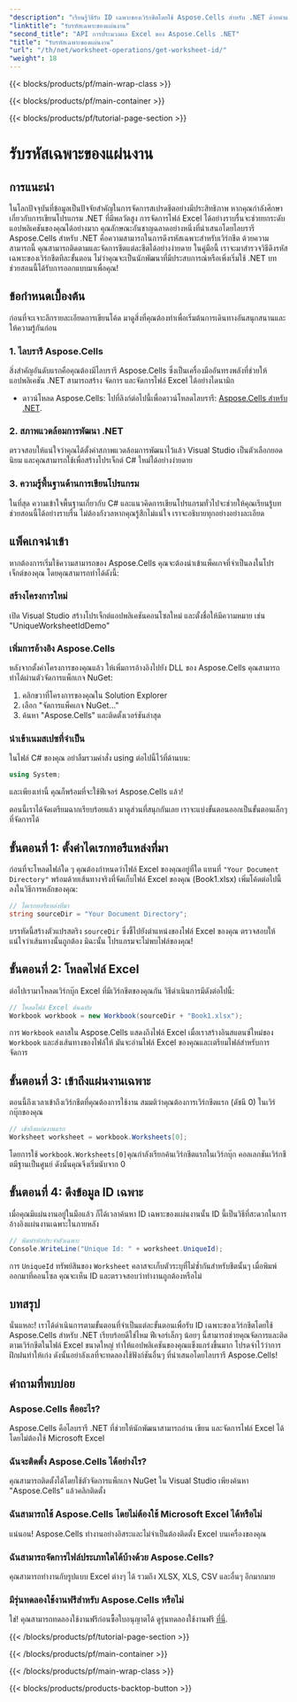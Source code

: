 ```yaml
---
"description": "เรียนรู้วิธีรับ ID เฉพาะของเวิร์กชีตโดยใช้ Aspose.Cells สำหรับ .NET ด้วยคำแนะนำทีละขั้นตอนนี้ จัดการสเปรดชีตของคุณอย่างมีประสิทธิภาพมากขึ้น"
"linktitle": "รับรหัสเฉพาะของแผ่นงาน"
"second_title": "API การประมวลผล Excel ของ Aspose.Cells .NET"
"title": "รับรหัสเฉพาะของแผ่นงาน"
"url": "/th/net/worksheet-operations/get-worksheet-id/"
"weight": 18
---
```


{{< blocks/products/pf/main-wrap-class >}}

{{< blocks/products/pf/main-container >}}

{{< blocks/products/pf/tutorial-page-section >}}

# รับรหัสเฉพาะของแผ่นงาน

## การแนะนำ
ในโลกปัจจุบันที่ข้อมูลเป็นปัจจัยสำคัญในการจัดการสเปรดชีตอย่างมีประสิทธิภาพ หากคุณกำลังศึกษาเกี่ยวกับการเขียนโปรแกรม .NET ที่มีพลวัตสูง การจัดการไฟล์ Excel ได้อย่างราบรื่นจะช่วยยกระดับแอปพลิเคชันของคุณได้อย่างมาก คุณลักษณะอันชาญฉลาดอย่างหนึ่งที่นำเสนอโดยไลบรารี Aspose.Cells สำหรับ .NET คือความสามารถในการดึงรหัสเฉพาะสำหรับเวิร์กชีต ด้วยความสามารถนี้ คุณสามารถติดตามและจัดการชีตแต่ละชีตได้อย่างง่ายดาย ในคู่มือนี้ เราจะมาสำรวจวิธีดึงรหัสเฉพาะของเวิร์กชีตทีละขั้นตอน ไม่ว่าคุณจะเป็นนักพัฒนาที่มีประสบการณ์หรือเพิ่งเริ่มใช้ .NET บทช่วยสอนนี้ได้รับการออกแบบมาเพื่อคุณ!
## ข้อกำหนดเบื้องต้น
ก่อนที่จะเจาะลึกรายละเอียดการเขียนโค้ด มาดูสิ่งที่คุณต้องทำเพื่อเริ่มต้นการเดินทางอันสนุกสนานและให้ความรู้กันก่อน
### 1. ไลบรารี Aspose.Cells
สิ่งสำคัญอันดับแรกคือคุณต้องมีไลบรารี Aspose.Cells ซึ่งเป็นเครื่องมืออันทรงพลังที่ช่วยให้แอปพลิเคชัน .NET สามารถสร้าง จัดการ และจัดการไฟล์ Excel ได้อย่างไดนามิก 
- ดาวน์โหลด Aspose.Cells: ไปที่ลิงก์ต่อไปนี้เพื่อดาวน์โหลดไลบรารี: [Aspose.Cells สำหรับ .NET](https://releases-aspose.com/cells/net/).
### 2. สภาพแวดล้อมการพัฒนา .NET
ตรวจสอบให้แน่ใจว่าคุณได้ตั้งค่าสภาพแวดล้อมการพัฒนาไว้แล้ว Visual Studio เป็นตัวเลือกยอดนิยม และคุณสามารถใช้เพื่อสร้างโปรเจ็กต์ C# ใหม่ได้อย่างง่ายดาย
### 3. ความรู้พื้นฐานด้านการเขียนโปรแกรม
ในที่สุด ความเข้าใจพื้นฐานเกี่ยวกับ C# และแนวคิดการเขียนโปรแกรมทั่วไปจะช่วยให้คุณเรียนรู้บทช่วยสอนนี้ได้อย่างราบรื่น ไม่ต้องกังวลหากคุณรู้สึกไม่แน่ใจ เราจะอธิบายทุกอย่างอย่างละเอียด
## แพ็คเกจนำเข้า
หากต้องการเริ่มใช้ความสามารถของ Aspose.Cells คุณจะต้องนำเข้าแพ็คเกจที่จำเป็นลงในโปรเจ็กต์ของคุณ โดยคุณสามารถทำได้ดังนี้:
### สร้างโครงการใหม่
เปิด Visual Studio สร้างโปรเจ็กต์แอปพลิเคชันคอนโซลใหม่ และตั้งชื่อให้มีความหมาย เช่น "UniqueWorksheetIdDemo"
### เพิ่มการอ้างอิง Aspose.Cells
หลังจากตั้งค่าโครงการของคุณแล้ว ให้เพิ่มการอ้างอิงไปยัง DLL ของ Aspose.Cells คุณสามารถทำได้ผ่านตัวจัดการแพ็กเกจ NuGet:
1. คลิกขวาที่โครงการของคุณใน Solution Explorer
2. เลือก "จัดการแพ็คเกจ NuGet…"
3. ค้นหา "Aspose.Cells" และติดตั้งเวอร์ชันล่าสุด
### นำเข้าเนมสเปซที่จำเป็น
ในไฟล์ C# ของคุณ อย่าลืมรวมคำสั่ง using ต่อไปนี้ไว้ที่ด้านบน:
```csharp
using System;
```
และเพียงเท่านี้ คุณก็พร้อมที่จะใช้ฟีเจอร์ Aspose.Cells แล้ว!

ตอนนี้เราได้จัดเตรียมฉากเรียบร้อยแล้ว มาดูส่วนที่สนุกกันเลย เราจะแบ่งขั้นตอนออกเป็นขั้นตอนเล็กๆ ที่จัดการได้
## ขั้นตอนที่ 1: ตั้งค่าไดเรกทอรีแหล่งที่มา
ก่อนที่จะโหลดไฟล์ใด ๆ คุณต้องกำหนดว่าไฟล์ Excel ของคุณอยู่ที่ใด แทนที่ `"Your Document Directory"` พร้อมด้วยเส้นทางจริงที่จัดเก็บไฟล์ Excel ของคุณ (Book1.xlsx)
เพิ่มโค้ดต่อไปนี้ลงในวิธีการหลักของคุณ:
```csharp
// ไดเรกทอรีแหล่งที่มา
string sourceDir = "Your Document Directory";
```
บรรทัดนี้สร้างตัวแปรสตริง `sourceDir` ซึ่งชี้ไปยังตำแหน่งของไฟล์ Excel ของคุณ ตรวจสอบให้แน่ใจว่าเส้นทางนั้นถูกต้อง มิฉะนั้น โปรแกรมจะไม่พบไฟล์ของคุณ!
## ขั้นตอนที่ 2: โหลดไฟล์ Excel
ต่อไปเรามาโหลดเวิร์กบุ๊ก Excel ที่มีเวิร์กชีตของคุณกัน วิธีดำเนินการมีดังต่อไปนี้:
```csharp
// โหลดไฟล์ Excel ต้นฉบับ
Workbook workbook = new Workbook(sourceDir + "Book1.xlsx");
```
การ `Workbook` คลาสใน Aspose.Cells แสดงถึงไฟล์ Excel เมื่อเราสร้างอินสแตนซ์ใหม่ของ `Workbook` และส่งเส้นทางของไฟล์ให้ มันจะอ่านไฟล์ Excel ของคุณและเตรียมไฟล์สำหรับการจัดการ
## ขั้นตอนที่ 3: เข้าถึงแผ่นงานเฉพาะ
ตอนนี้ถึงเวลาเข้าถึงเวิร์กชีตที่คุณต้องการใช้งาน สมมติว่าคุณต้องการเวิร์กชีตแรก (ดัชนี 0) ในเวิร์กบุ๊กของคุณ
```csharp
// เข้าถึงแผ่นงานแรก
Worksheet worksheet = workbook.Worksheets[0];
```
โดยการใช้ `workbook.Worksheets[0]`คุณกำลังเรียกค้นเวิร์กชีตแรกในเวิร์กบุ๊ก คอลเลกชันเวิร์กชีตมีฐานเป็นศูนย์ ดังนั้นคุณจึงเริ่มนับจาก 0
## ขั้นตอนที่ 4: ดึงข้อมูล ID เฉพาะ
เมื่อคุณมีแผ่นงานอยู่ในมือแล้ว ก็ได้เวลาค้นหา ID เฉพาะของแผ่นงานนั้น ID นี้เป็นวิธีที่สะดวกในการอ้างอิงแผ่นงานเฉพาะในภายหลัง
```csharp
// พิมพ์รหัสประจำตัวเฉพาะ
Console.WriteLine("Unique Id: " + worksheet.UniqueId);
```
การ `UniqueId` ทรัพย์สินของ `Worksheet` คลาสจะเก็บตัวระบุที่ไม่ซ้ำกันสำหรับชีตนั้นๆ เมื่อพิมพ์ออกมาที่คอนโซล คุณจะเห็น ID และตรวจสอบว่าทำงานถูกต้องหรือไม่ 
## บทสรุป
นั่นแหละ! เราได้ดำเนินการตามขั้นตอนที่จำเป็นแต่ละขั้นตอนเพื่อรับ ID เฉพาะของเวิร์กชีตโดยใช้ Aspose.Cells สำหรับ .NET เรียบร้อยดีใช่ไหม ฟีเจอร์เล็กๆ น้อยๆ นี้สามารถช่วยคุณจัดการและติดตามเวิร์กชีตในไฟล์ Excel ขนาดใหญ่ ทำให้แอปพลิเคชันของคุณแข็งแกร่งขึ้นมาก โปรดจำไว้ว่าการฝึกฝนทำให้เก่ง ดังนั้นอย่าลังเลที่จะทดลองใช้ฟังก์ชันอื่นๆ ที่นำเสนอโดยไลบรารี Aspose.Cells!
## คำถามที่พบบ่อย
### Aspose.Cells คืออะไร?
Aspose.Cells คือไลบรารี .NET ที่ช่วยให้นักพัฒนาสามารถอ่าน เขียน และจัดการไฟล์ Excel ได้โดยไม่ต้องใช้ Microsoft Excel
### ฉันจะติดตั้ง Aspose.Cells ได้อย่างไร?
คุณสามารถติดตั้งได้โดยใช้ตัวจัดการแพ็กเกจ NuGet ใน Visual Studio เพียงค้นหา "Aspose.Cells" แล้วคลิกติดตั้ง
### ฉันสามารถใช้ Aspose.Cells โดยไม่ต้องใช้ Microsoft Excel ได้หรือไม่
แน่นอน! Aspose.Cells ทำงานอย่างอิสระและไม่จำเป็นต้องติดตั้ง Excel บนเครื่องของคุณ
### ฉันสามารถจัดการไฟล์ประเภทใดได้บ้างด้วย Aspose.Cells?
คุณสามารถทำงานกับรูปแบบ Excel ต่างๆ ได้ รวมถึง XLSX, XLS, CSV และอื่นๆ อีกมากมาย
### มีรุ่นทดลองใช้งานฟรีสำหรับ Aspose.Cells หรือไม่
ใช่! คุณสามารถทดลองใช้งานฟรีก่อนซื้อใบอนุญาตได้ ดูรุ่นทดลองใช้งานฟรี [ที่นี่](https://releases-aspose.com/).

{{< /blocks/products/pf/tutorial-page-section >}}

{{< /blocks/products/pf/main-container >}}

{{< /blocks/products/pf/main-wrap-class >}}

{{< blocks/products/products-backtop-button >}}